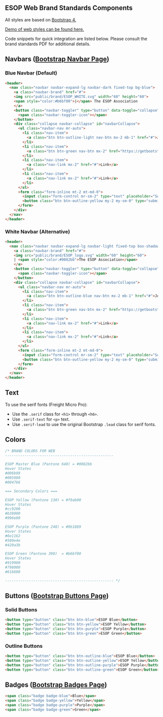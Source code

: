 ## ESOP Web Brand Standards Components

All styles are based on [Bootstrap 4.](https://getbootstrap.com)

[Demo of web styles can be found here.](https://tbiddy.github.io/esop-web-standards/)

Code snippets for quick integration are listed below. Please consult the brand standards PDF for additional details.

## Navbars ([Bootstrap Navbar Page](http://getbootstrap.com/docs/4.0/components/navbar/))

### Blue Navbar (Default)
```html
<header>
  <nav class="navbar navbar-expand-lg navbar-dark fixed-top bg-blue">
    <a class="navbar-brand" href="#">
    <img src="public/brand/ESOP_WHITE.svg" width="60" height="60">
    <span style="color:#b6bf00">|</span> The ESOP Association
    </a>
    <button class="navbar-toggler" type="button" data-toggle="collapse" data-target="#navbarCollapse" aria-controls="navbarCollapse" aria-expanded="false" aria-label="Toggle navigation">
      <span class="navbar-toggler-icon"></span>
    </button>
    <div class="collapse navbar-collapse" id="navbarCollapse">
      <ul class="navbar-nav mr-auto">
        <li class="nav-item">
          <a class="btn btn-outline-light nav-btn mx-2 mb-1" href="#">Join</a>
        </li>
        <li class="nav-item">
          <a class="btn btn-green nav-btn mx-2" href="https://getbootstrap.com/docs/4.0/examples/sign-in/">Log In</a>
        </li>
        <li class="nav-item">
          <a class="nav-link mx-2" href="#">Link</a>
        </li>
        <li class="nav-item">
          <a class="nav-link mx-2" href="#">Link</a>
        </li>
      </ul>
      <form class="form-inline mt-2 mt-md-0">
        <input class="form-control mr-sm-2" type="text" placeholder="Search" aria-label="Search">
        <button class="btn btn-outline-yellow my-2 my-sm-0" type="submit">Search</button>
      </form>
    </div>
  </nav>
</header>
```

### White Navbar (Alternative)
```html
<header>
  <nav class="navbar navbar-expand-lg navbar-light fixed-top box-shadow" style="background-color:#fff">
    <a class="navbar-brand" href="#">
    <img src="public/brand/ESOP_logo.svg" width="60" height="60">
    | <span style="color:#0082bb">The ESOP Association</span>
    </a>
    <button class="navbar-toggler" type="button" data-toggle="collapse" data-target="#navbarCollapse" aria-controls="navbarCollapse" aria-expanded="false" aria-label="Toggle navigation">
      <span class="navbar-toggler-icon"></span>
    </button>
    <div class="collapse navbar-collapse" id="navbarCollapse">
      <ul class="navbar-nav mr-auto">
        <li class="nav-item">
          <a class="btn btn-outline-blue nav-btn mx-2 mb-1" href="#">Join</a>
        </li>
        <li class="nav-item">
          <a class="btn btn-green nav-btn mx-2" href="https://getbootstrap.com/docs/4.0/examples/sign-in/">Log In</a>
        </li>
        <li class="nav-item">
          <a class="nav-link mx-2" href="#">Link</a>
        </li>
        <li class="nav-item">
          <a class="nav-link mx-2" href="#">Link</a>
        </li>
      </ul>
      <form class="form-inline mt-2 mt-md-0">
        <input class="form-control mr-sm-2" type="text" placeholder="Search" aria-label="Search" style="background-color:#f2f2f2">
        <button class="btn btn-outline-yellow my-2 my-sm-0" type="submit">Search</button>
      </form>
    </div>
  </nav>
</header>
```

## Text
To use the serif fonts (Freight Micro Pro):
* Use the `.serif` class for `<h1>` through `<h6>`.
* Use `.serif-text` for `<p>` text.
* Use `.serif-lead` to use the original Bootstrap `.lead` class for serif fonts.

## Colors
```css
/* BRAND COLORS FOR WEB
--------------------------------------------------

ESOP Master Blue (Pantone 640) = #0082bb
Hover States
#006b99
#005980
#004766

=== Secondary Colors ===

ESOP Yellow (Pantone 130) = #f0ab00
Hover States
#cc9200
#b38000
#996e00

ESOP Purple (Pantone 248) = #9b1889
Hover States
#6e1162
#580e4e
#420a3b

ESOP Green (Pantone 390)  = #b6bf00
Hover States
#919900
#798000
#616600

-------------------------------------------------- */
```

## Buttons ([Bootstrap Buttons Page](http://getbootstrap.com/docs/4.0/components/buttons/))

### Solid Buttons
```html
<button type="button" class="btn btn-blue">ESOP Blue</button>
<button type="button" class="btn btn-yellow">ESOP Yellow</button>
<button type="button" class="btn btn-purple">ESOP Purple</button>
<button type="button" class="btn btn-green">ESOP Green</button>
```
### Outline Buttons
```html
<button type="button" class="btn btn-outline-blue">ESOP Blue</button>
<button type="button" class="btn btn-outline-yellow">ESOP Yellow</button>
<button type="button" class="btn btn-outline-purple">ESOP Purple</button>
<button type="button" class="btn btn-outline-green">ESOP Green</button>
```


## Badges ([Bootstrap Badges Page](http://getbootstrap.com/docs/4.0/components/badge/))

```html
<span class="badge badge-blue">Blue</span>
<span class="badge badge-yellow">Yellow</span>
<span class="badge badge-purple">Purple</span>
<span class="badge badge-green">Green</span>
```
